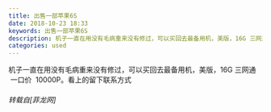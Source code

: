 ```yaml
---
title: 出售一部苹果6S
date: 2018-10-23 18:33
keywords: 出售一部苹果6S
description: 机子一直在用没有毛病重来没有修过，可以买回去最备用机，美版，16G 三网通   一口价  10000P。看上的留下联系方式
categories: used
---
```

<td class="t_f" id="postmessage_2149002">

机子一直在用没有毛病重来没有修过，可以买回去最备用机，美版，16G 三网通   一口价  10000P。看上的留下联系方式</td>
###### 转载自[菲龙网]